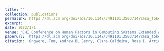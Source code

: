 ```yaml
---
title: ""
collection: publications
permalink: https://dl.acm.org/doi/abs/10.1145/3491101.3503714?casa_token=eLmsj18LOiMAAAAA:AII_6bRl2lGEZ9sxMucCKK6fmjFgNhkPY_qvt_AhgjnbNsMruBW7KY4ynIKbK1BbVCLM3w_ZE3hZJnE
excerpt: 
date: 2022/1/1
venue: 'CHI Conference on Human Factors in Computing Systems Extended Abstracts, 1-7'
paperurl: 'https://dl.acm.org/doi/abs/10.1145/3491101.3503714?casa_token=eLmsj18LOiMAAAAA:AII_6bRl2lGEZ9sxMucCKK6fmjFgNhkPY_qvt_AhgjnbNsMruBW7KY4ynIKbK1BbVCLM3w_ZE3hZJnE'
citation: 'Ongwere, Tom, Andrew BL Berry, Clara Caldeira, Rosa I. Arriaga, Amid Ayobi, Eleanor R. Burgess, Kay Connelly et al. "Challenges, Tensions, and Opportunities in Designing Ecosystems to Support the Management of Complex Health Needs." In CHI Conference on Human Factors in Computing Systems Extended Abstracts, pp. 1-7. 2022.'
---
```


